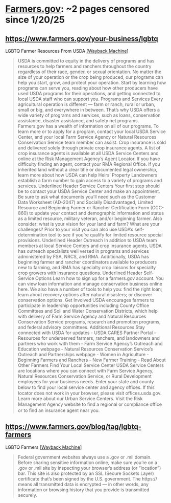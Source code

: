 



# [Farmers.gov](farmers.gov): ~2 pages censored since 1/20/25

## https://www.farmers.gov/your-business/lgbtq


LGBTQ Farmer Resources From USDA [[Wayback Machine]](https://web.archive.org/web/20240000000000*/https://www.farmers.gov/your-business/lgbtq)

> USDA is committed to equity in the delivery of programs and has resources to help farmers and ranchers throughout the country regardless of their race, gender, or sexual orientation. No matter the size of your operation or the crop being produced, our programs can help you start, grow, and protect your operation. Start by learning how programs can serve you, reading about how other producers have used USDA programs for their operations, and getting connected to local USDA staff who can support you. Programs and Services Every agricultural operation is different — farm or ranch, rural or urban, small or big, and everywhere in between. That’s why USDA offers a wide variety of programs and services, such as loans, conservation assistance, disaster assistance, and safety net programs. Farmers.gov has a wealth of information on all of our programs. To learn more or to apply for a program, contact your local USDA Service Center, and your local Farm Service Agency or Natural Resources Conservation Service team member can assist. Crop insurance is sold and delivered solely through private crop insurance agents. A list of crop insurance agents is available at all USDA Service Centers and online at the Risk Management Agency’s Agent Locator. If you have difficulty finding an agent, contact your RMA Regional Office. If you inherited land without a clear title or documented legal ownership, learn more about how USDA can help Heirs’ Property Landowners establish a farm number to gain access to a variety of programs and services. Underlined Header Service Centers Your first step should be to contact your USDA Service Center and make an appointment. Be sure to ask what documents you’ll need such as the Customer Data Worksheet (AD-2047) and Socially Disadvantaged, Limited Resource and Beginning Farmer or Rancher Certification Form (CCC-860) to update your contact and demographic information and status as a limited resource, military veteran, and/or beginning farmer. Also consider: what is your vision for your land and farm? What are your challenges? Prior to your visit you can also use USDA’s self-determination tool to see if you’re qualify for limited resource special provisions. Underlined Header Outreach In addition to USDA team members at local Service Centers and crop insurance agents, USDA has outreach specialists well versed in programs and services administered by FSA, NRCS, and RMA. Additionally, USDA has beginning farmer and rancher coordinators available to producers new to farming, and RMA has specialty crop liaisons for specialty crop growers with insurance questions. Underlined Header Self-Service Options Learn how to sign up for a farmers.gov account. You can view loan information and manage conservation business online here. We also have a number of tools to help you: find the right loan; learn about recovery options after natural disasters; or discover conservation options. Get Involved USDA encourages farmers to participate in leadership opportunities including County Office Committees and Soil and Water Conservation Districts, which help with delivery of Farm Service Agency and Natural Resources Conservation Service programs, research and promotion programs, and federal advisory committees. Additional Resources Stay connected with USDA for updates - USDA CARES Partner Portal – Resources for underserved farmers, ranchers, and landowners and partners who work with them - Farm Service Agency’s Outreach and Education webpage - Natural Resources Conservation Service’s Outreach and Partnerships webpage - Women in Agriculture - Beginning Farmers and Ranchers - New Farmer Training - Read About Other Farmers Find Your Local Service Center USDA Service Centers are locations where you can connect with Farm Service Agency, Natural Resources Conservation Service, or Rural Development employees for your business needs. Enter your state and county below to ﬁnd your local service center and agency offices. If this locator does not work in your browser, please visit offices.usda.gov. Learn more about our Urban Service Centers. Visit the Risk Management Agency website to ﬁnd a regional or compliance office or to ﬁnd an insurance agent near you.
## https://www.farmers.gov/blog/tag/lgbtq-farmers


LGBTQ Farmers [[Wayback Machine]](https://web.archive.org/web/20240000000000*/https://www.farmers.gov/blog/tag/lgbtq-farmers)

> Federal government websites always use a .gov or .mil domain. Before sharing sensitive information online, make sure you’re on a .gov or .mil site by inspecting your browser’s address (or “location”) bar. This site is also protected by an SSL (Secure Sockets Layer) certificate that’s been signed by the U.S. government. The https:// means all transmitted data is encrypted — in other words, any information or browsing history that you provide is transmitted securely.
